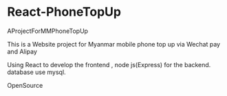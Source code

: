 # React-PhoneTopUp
 AProjectForMMPhoneTopUp

This is a Website project for Myanmar mobile phone top up via Wechat pay and Alipay

Using React to develop the frontend , node js(Express) for the backend.
database use mysql.

OpenSource
